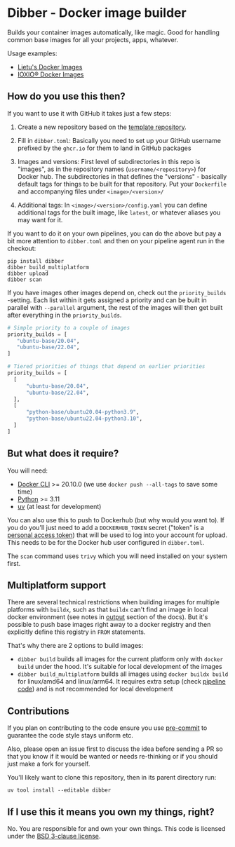 # Dibber - Docker image builder

Builds your container images automatically, like magic. Good for handling common base images for all your
projects, apps, whatever.

Usage examples:

- [Lietu's Docker Images](https://github.com/lietu/docker-images)
- [IOXIO® Docker Images](https://github.com/ioxiocom/docker-images)

## How do you use this then?

If you want to use it with GitHub it takes just a few steps:

1. Create a new repository based on the
   [template repository](https://github.com/lietu/docker-images-template).

2. Fill in `dibber.toml`: Basically you need to set up your GitHub username prefixed by the `ghcr.io` for them
   to land in GitHub packages

3. Images and versions: First level of subdirectories in this repo is "images", as in the repository names
   (`username/<repository>`) for Docker hub. The subdirectories in that defines the "versions" - basically
   default tags for things to be built for that repository. Put your `Dockerfile` and accompanying files under
   `<image>/<version>/`

4. Additional tags: In `<image>/<version>/config.yaml` you can define additional tags for the built image,
   like `latest`, or whatever aliases you may want for it.

If you want to do it on your own pipelines, you can do the above but pay a bit more attention to `dibber.toml`
and then on your pipeline agent run in the checkout:

```
pip install dibber
dibber build_multiplatform
dibber upload
dibber scan
```

If you have images other images depend on, check out the `priority_builds` -setting. Each list within it gets
assigned a priority and can be built in parallel with `--parallel` argument, the rest of the images will then
get built after everything in the `priority_builds`.

```python
# Simple priority to a couple of images
priority_builds = [
   "ubuntu-base/20.04",
   "ubuntu-base/22.04",
]
```

```python
# Tiered priorities of things that depend on earlier priorities
priority_builds = [
  [
      "ubuntu-base/20.04",
      "ubuntu-base/22.04",
  ],
  [
      "python-base/ubuntu20.04-python3.9",
      "python-base/ubuntu22.04-python3.10",
  ]
]
```

## But what does it require?

You will need:

- [Docker CLI](https://docs.docker.com/get-docker/) >= 20.10.0 (we use `docker push --all-tags` to save some
  time)
- [Python](https://www.python.org/downloads/) >= 3.11
- [uv](https://docs.astral.sh/uv/#installation) (at least for development)

You can also use this to push to Dockerhub (but why would you want to). If you do you'll just need to add a
`DOCKERHUB_TOKEN` secret ("token" is a
[personal access token](https://docs.docker.com/docker-hub/access-tokens/)) that will be used to log into your
account for upload. This needs to be for the Docker hub user configured in `dibber.toml`.

The `scan` command uses `trivy` which you will need installed on your system first.

## Multiplatform support

There are several technical restrictions when building images for multiple platforms with `buildx`, such as
that `buildx` can't find an image in local docker environment (see notes in
[output](https://docs.docker.com/engine/reference/commandline/buildx_build/#output) section of the docs). But
it's possible to push base images right away to a docker registry and then explicitly define this registry in
`FROM` statements.

That's why there are 2 options to build images:

- `dibber build` builds all images for the current platform only with `docker build` under the hood. It's
  suitable for local development of the images
- `dibber build_multiplatform` builds all images using `docker buildx build` for linux/amd64 and linux/arm64.
  It requires extra setup (check
  [pipeline code](https://github.com/lietu/dibber-template/tree/main/.github/workflows/build-and-upload.yaml))
  and is not recommended for local development

## Contributions

If you plan on contributing to the code ensure you use [pre-commit](https://pre-commit.com/#install) to
guarantee the code style stays uniform etc.

Also, please open an issue first to discuss the idea before sending a PR so that you know if it would be
wanted or needs re-thinking or if you should just make a fork for yourself.

You'll likely want to clone this repository, then in its parent directory run:

```shell
uv tool install --editable dibber
```

## If I use this it means you own my things, right?

No. You are responsible for and own your own things. This code is licensed under the
[BSD 3-clause license](LICENSE.md).
